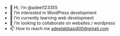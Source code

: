 - 👋 Hi, I’m @adeel123355
- 👀 I’m interested in WordPress development 
- 🌱 I’m currently learning web development 
- 💞️ I’m looking to collaborate on websites / wordpress 
- 📫 How to reach me adeelabbasi400@gmail.com

<!---
adeel123355/adeel123355 I’ve been a WordPress developer for 5+ years. I am From Islamabad, Islamic Republic of Pakistan.

My custom-built websites are fast loading, accessible, and easy to manage. My design partners will help you improve conversion rates and user engagement.
--->

